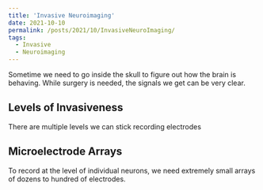 ```yaml
---
title: 'Invasive Neuroimaging'
date: 2021-10-10
permalink: /posts/2021/10/InvasiveNeuroImaging/
tags:
  - Invasive
  - Neuroimaging
---
```


Sometime we need to go inside the skull to figure out how the brain is behaving. While surgery is needed, the signals we get can be very clear.


Levels of Invasiveness
------
There are multiple levels we can stick recording electrodes

Microelectrode Arrays
------
To record at the level of individual neurons, we need extremely small arrays of dozens to hundred of electrodes.
